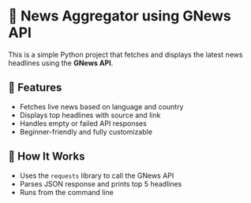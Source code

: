 # 📰 News Aggregator using GNews API

This is a simple Python project that fetches and displays the latest news headlines using the **GNews API**.

## 📌 Features

- Fetches live news based on language and country
- Displays top headlines with source and link
- Handles empty or failed API responses
- Beginner-friendly and fully customizable

## 🚀 How It Works

- Uses the `requests` library to call the GNews API
- Parses JSON response and prints top 5 headlines
- Runs from the command line 



